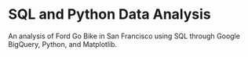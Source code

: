 # SQL and Python Data Analysis
An analysis of Ford Go Bike in San Francisco using SQL through Google BigQuery, Python, and Matplotlib.
